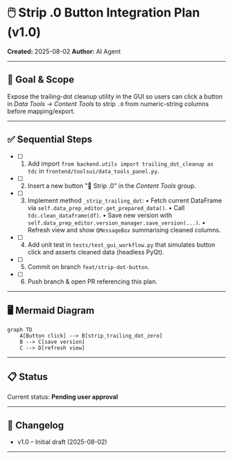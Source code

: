 # 🖱️ Strip .0 Button Integration Plan (v1.0)

**Created:** 2025-08-02
**Author:** AI Agent

---

## 🎯 Goal & Scope
Expose the trailing-dot cleanup utility in the GUI so users can click a button in *Data Tools → Content Tools* to strip `.0` from numeric-string columns before mapping/export.

---

## ✅ Sequential Steps
- [ ] 1. Add import `from backend.utils import trailing_dot_cleanup as tdc` in `frontend/toolsui/data_tools_panel.py`.
- [ ] 2. Insert a new button "🚫 Strip .0" in the *Content Tools* group.
- [ ] 3. Implement method `_strip_trailing_dot`:
      • Fetch current DataFrame via `self.data_prep_editor.get_prepared_data()`.
      • Call `tdc.clean_dataframe(df)`.
      • Save new version with `self.data_prep_editor.version_manager.save_version(...)`.
      • Refresh view and show `QMessageBox` summarising cleaned columns.
- [ ] 4. Add unit test in `tests/test_gui_workflow.py` that simulates button click and asserts cleaned data (headless PyQt).
- [ ] 5. Commit on branch `feat/strip-dot-button`.
- [ ] 6. Push branch & open PR referencing this plan.

---

## 🖥️ Mermaid Diagram
```mermaid
graph TD
    A[Button click] --> B[strip_trailing_dot_zero]
    B --> C[save version]
    C --> D[refresh view]
```

---

## 📋 Status
Current status: **Pending user approval**

---

## 📝 Changelog
- v1.0 – Initial draft (2025-08-02)

---